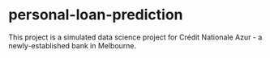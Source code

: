 # personal-loan-prediction
This project is a simulated data science project for Crédit Nationale Azur - a newly-established bank in Melbourne.
